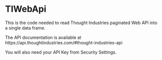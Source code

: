 # TIWebApi
This is the code needed to read Thought Industries paginated Web API into a single data frame.</p>
<p>The API documentation is available at https://api.thoughtindustries.com/#thought-industries-api</p>
<p>You will also need your API Key from Security Settings. 
